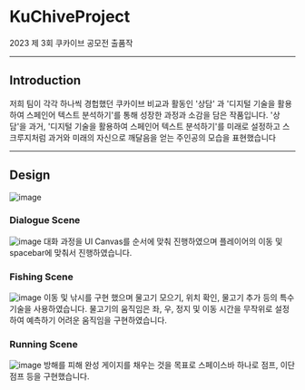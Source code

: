 # KuChiveProject
  2023 제 3회 쿠카이브 공모전 출품작

---
## Introduction
  저희 팀이 각각 하나씩 경헙했던 쿠카이브 비교과 활동인 '상담' 과 '디지털 기술을 활용하여 스페인어 텍스트 분석하기'를 통해 성장한 과정과 소감을 담은 작품입니다. '상담'을 과거, '디지털 기술을 활용하여 스페인어 텍스트 분석하기'를 미래로 설정하고 스크루지처럼 과거와 미래의 자신으로 깨달음을 얻는 주인공의 모습을 표현했습니다

---
## Design
  ![image](https://github.com/rlaqudgus/KuChiveProject/assets/119485240/d2a72260-a1f0-4baf-9ade-bcb4acf5f4ea)

### Dialogue Scene
  ![image](https://github.com/rlaqudgus/KuChiveProject/assets/119485240/00f62d5f-0d10-4820-acb1-1084db8749a7)
  대화 과정을 UI Canvas를 순서에 맞춰 진행하였으며 플레이어의 이동 및 spacebar에 맞춰서 진행하였습니다.

### Fishing Scene
  ![image](https://github.com/rlaqudgus/KuChiveProject/assets/119485240/e9d50c92-6fec-490d-8d7c-2309dc358ca3)
  이동 및 낚시를 구현 했으며 물고기 모으기, 위치 확인, 물고기 추가 등의 특수 기술을 사용하였습니다.
  물고기의 움직임은 좌, 우, 정지 및 이동 시간을 무작위로 설정하여 예측하기 어려운 움직임을 구현하였습니다.

### Running Scene
  ![image](https://github.com/rlaqudgus/KuChiveProject/assets/119485240/7c0c7618-30a2-4c03-95af-cc546bc1dd81)
  방해를 피해 완성 게이지를 채우는 것을 목표로 스페이스바 하나로 점프, 이단 점프 등을 구현했습니다.
